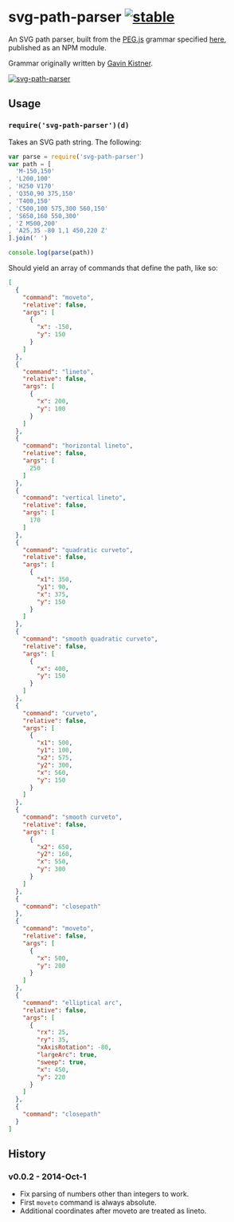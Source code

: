 # svg-path-parser [![stable](http://hughsk.github.io/stability-badges/dist/stable.svg)](http://github.com/hughsk/stability-badges) #

An SVG path parser, built from the [PEG.js](http://pegjs.majda.cz/) grammar
specified [here](http://pastie.org/1036541), published as an NPM module.

Grammar originally written by [Gavin Kistner](http://github.com/Phrogz).

[![svg-path-parser](https://nodei.co/npm/svg-path-parser.png?mini=true)](https://nodei.co/npm/svg-path-parser)

## Usage ##

### `require('svg-path-parser')(d)` ###

Takes an SVG path string. The following:

``` javascript
var parse = require('svg-path-parser')
var path = [
  'M-150,150'
, 'L200,100'
, 'H250 V170'
, 'Q350,90 375,150'
, 'T400,150'
, 'C500,100 575,300 560,150'
, 'S650,160 550,300'
, 'Z M500,200'
, 'A25,35 -80 1,1 450,220 Z'
].join(' ')

console.log(parse(path))
```

Should yield an array of commands that define the path, like so:

``` json
[
  {
    "command": "moveto",
    "relative": false,
    "args": [
      {
        "x": -150,
        "y": 150
      }
    ]
  },
  {
    "command": "lineto",
    "relative": false,
    "args": [
      {
        "x": 200,
        "y": 100
      }
    ]
  },
  {
    "command": "horizontal lineto",
    "relative": false,
    "args": [
      250
    ]
  },
  {
    "command": "vertical lineto",
    "relative": false,
    "args": [
      170
    ]
  },
  {
    "command": "quadratic curveto",
    "relative": false,
    "args": [
      {
        "x1": 350,
        "y1": 90,
        "x": 375,
        "y": 150
      }
    ]
  },
  {
    "command": "smooth quadratic curveto",
    "relative": false,
    "args": [
      {
        "x": 400,
        "y": 150
      }
    ]
  },
  {
    "command": "curveto",
    "relative": false,
    "args": [
      {
        "x1": 500,
        "y1": 100,
        "x2": 575,
        "y2": 300,
        "x": 560,
        "y": 150
      }
    ]
  },
  {
    "command": "smooth curveto",
    "relative": false,
    "args": [
      {
        "x2": 650,
        "y2": 160,
        "x": 550,
        "y": 300
      }
    ]
  },
  {
    "command": "closepath"
  },
  {
    "command": "moveto",
    "relative": false,
    "args": [
      {
        "x": 500,
        "y": 200
      }
    ]
  },
  {
    "command": "elliptical arc",
    "relative": false,
    "args": [
      {
        "rx": 25,
        "ry": 35,
        "xAxisRotation": -80,
        "largeArc": true,
        "sweep": true,
        "x": 450,
        "y": 220
      }
    ]
  },
  {
    "command": "closepath"
  }
]
```

## History

### v0.0.2 - 2014-Oct-1
+ Fix parsing of numbers other than integers to work.
+ First `moveto` command is always absolute.
+ Additional coordinates after moveto are treated as lineto.